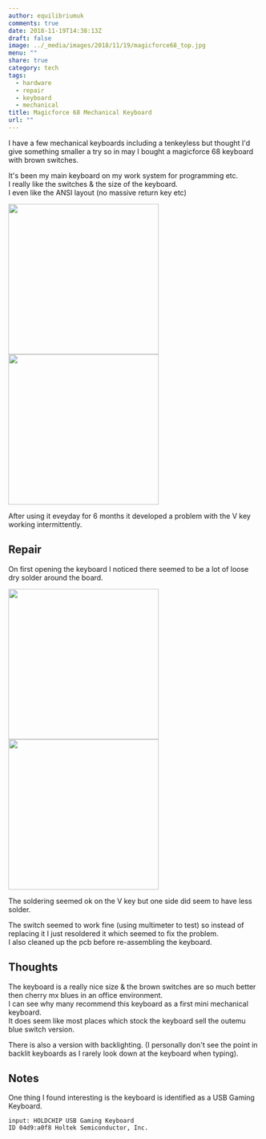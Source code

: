 ```yaml
---
author: equilibriumuk
comments: true
date: 2018-11-19T14:38:13Z
draft: false
image: ../_media/images/2018/11/19/magicforce68_top.jpg
menu: ""
share: true
category: tech
tags:
  - hardware
  - repair
  - keyboard
  - mechanical
title: Magicforce 68 Mechanical Keyboard
url: ""
---
```


I have a few mechanical keyboards including a tenkeyless but thought I'd give something smaller a try so in may I bought a magicforce 68 keyboard with brown switches.

It's been my main keyboard on my work system for programming etc.<br/>
I really like the switches & the size of the keyboard.<br/>
I even like the ANSI layout (no massive return key etc)

<p class="text-center"><img src="/media/images/2018/11/19/magicforce68_001.jpg" class="inline border" width="300px"> <img src="/media/images/2018/11/19/magicforce68_005.jpg"  class="inline border" width="300px"></p>

After using it eveyday for 6 months it developed a problem with the V key working intermittently.

## Repair

On first opening the keyboard I noticed there seemed to be a lot of loose dry solder around the board.

<p class="text-center"><img src="/media/images/2018/11/19/magicforce68_003.jpg" class="inline border" width="300px"> <img src="/media/images/2018/11/19/magicforce68_004.jpg"  class="inline border" width="300px"></p>

The soldering seemed ok on the V key but one side did seem to have less solder.

The switch seemed to work fine (using multimeter to test) so instead of replacing it I just resoldered it which seemed to fix the problem.<br/>
I also cleaned up the pcb before re-assembling the keyboard.

## Thoughts

The keyboard is a really nice size & the brown switches are so much better then cherry mx blues in an office environment.<br/>
I can see why many recommend this keyboard as a first mini mechanical keyboard.<br/>
It does seem like most places which stock the keyboard sell the outemu blue switch version.

There is also a version with backlighting. (I personally don't see the point in backlit keyboards as I rarely look down at the keyboard when typing).

## Notes

One thing I found interesting is the keyboard is identified as a USB Gaming Keyboard.

    input: HOLDCHIP USB Gaming Keyboard
    ID 04d9:a0f8 Holtek Semiconductor, Inc.
